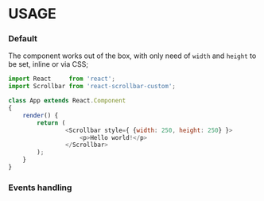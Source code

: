 # USAGE

### Default
The <Scrollbar> component works out of the box, with only need of `width` and `height` to be set, inline or via CSS;
```javascript
import React     from 'react';
import Scrollbar from 'react-scrollbar-custom';

class App extends React.Component
{
    render() {
        return (
                <Scrollbar style={ {width: 250, height: 250} }>
                    <p>Hello world!</p>
                </Scrollbar>
        );
    }
}
```

### Events handling
